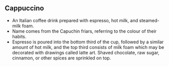 Cappuccino
----------

* An Italian coffee drink prepared with espresso, hot milk, and steamed-milk foam.
* Name comes from the Capuchin friars, referring to the colour of their habits.
* Espresso is poured into the bottom third of the cup, followed by a similar amount of hot milk, and the top third consists of milk foam which may be decorated with drawings called latte art. Shaved chocolate, raw sugar, cinnamon, or other spices are sprinkled on top.
